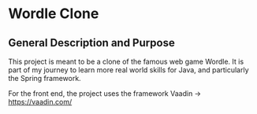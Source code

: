 # Wordle Clone

## General Description and Purpose
This project is meant to be a clone of the famous web game Wordle. It is part of my journey to learn more real world skills for Java, and particularly the Spring framework.

For the front end, the project uses the framework Vaadin -> https://vaadin.com/
